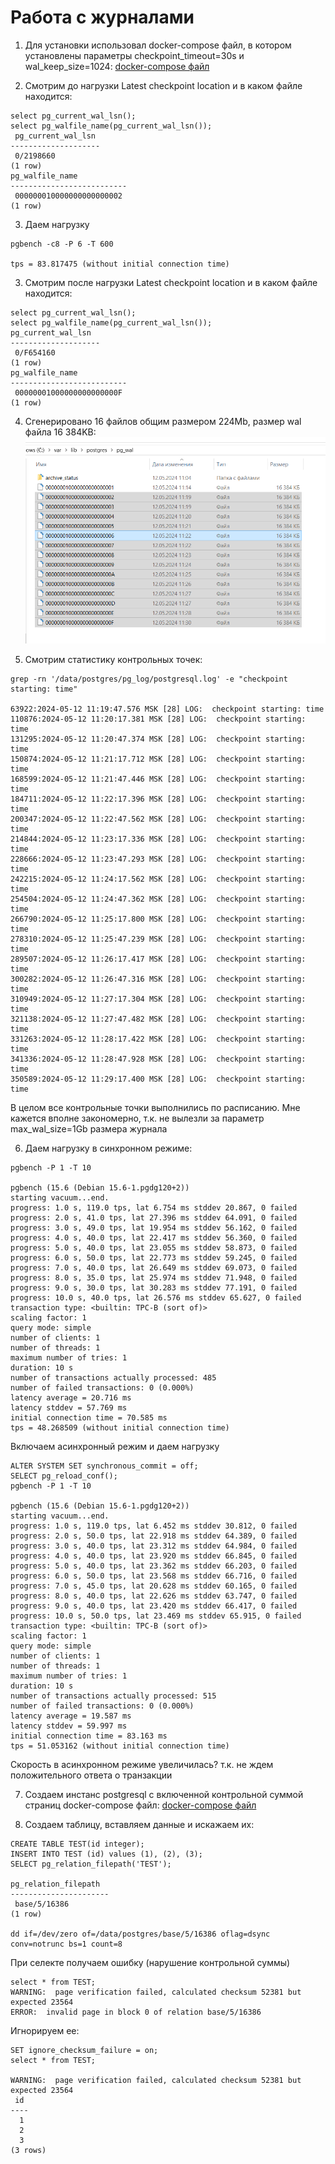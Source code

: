 # Работа с журналами

1) Для установки использовал docker-compose файл, в котором установлены параметры checkpoint_timeout=30s и wal_keep_size=1024:
   [docker-compose файл](/docker_compose_files/postgresql-otus-data_checksums-off-docker-compose.yml)

2) Смотрим до нагрузки Latest checkpoint location и в каком файле находится:
```
select pg_current_wal_lsn();
select pg_walfile_name(pg_current_wal_lsn()); 
 pg_current_wal_lsn 
--------------------
 0/2198660
(1 row)
pg_walfile_name      
--------------------------
 000000010000000000000002
(1 row)

```
3) Даем нагрузку
```
pgbench -c8 -P 6 -T 600

tps = 83.817475 (without initial connection time)
```
3) Смотрим после нагрузки Latest checkpoint location и в каком файле находится:
```
select pg_current_wal_lsn();
select pg_walfile_name(pg_current_wal_lsn());
pg_current_wal_lsn 
--------------------
 0/F654160
(1 row)
pg_walfile_name      
--------------------------
 00000001000000000000000F
(1 row)
```
4) Сгенерировано 16 файлов общим размером 224Mb, размер wal файла 16 384KB:
![wal files](/images/homework6/wal_files.png "wal files")

5) Смотрим статистику контрольных точек:
```
grep -rn '/data/postgres/pg_log/postgresql.log' -e "checkpoint starting: time"

63922:2024-05-12 11:19:47.576 MSK [28] LOG:  checkpoint starting: time
110876:2024-05-12 11:20:17.381 MSK [28] LOG:  checkpoint starting: time
131295:2024-05-12 11:20:47.374 MSK [28] LOG:  checkpoint starting: time
150874:2024-05-12 11:21:17.712 MSK [28] LOG:  checkpoint starting: time
168599:2024-05-12 11:21:47.446 MSK [28] LOG:  checkpoint starting: time
184711:2024-05-12 11:22:17.396 MSK [28] LOG:  checkpoint starting: time
200347:2024-05-12 11:22:47.562 MSK [28] LOG:  checkpoint starting: time
214844:2024-05-12 11:23:17.336 MSK [28] LOG:  checkpoint starting: time
228666:2024-05-12 11:23:47.293 MSK [28] LOG:  checkpoint starting: time
242215:2024-05-12 11:24:17.562 MSK [28] LOG:  checkpoint starting: time
254504:2024-05-12 11:24:47.362 MSK [28] LOG:  checkpoint starting: time
266790:2024-05-12 11:25:17.800 MSK [28] LOG:  checkpoint starting: time
278310:2024-05-12 11:25:47.239 MSK [28] LOG:  checkpoint starting: time
289507:2024-05-12 11:26:17.417 MSK [28] LOG:  checkpoint starting: time
300282:2024-05-12 11:26:47.316 MSK [28] LOG:  checkpoint starting: time
310949:2024-05-12 11:27:17.304 MSK [28] LOG:  checkpoint starting: time
321138:2024-05-12 11:27:47.482 MSK [28] LOG:  checkpoint starting: time
331263:2024-05-12 11:28:17.422 MSK [28] LOG:  checkpoint starting: time
341336:2024-05-12 11:28:47.928 MSK [28] LOG:  checkpoint starting: time
350589:2024-05-12 11:29:17.400 MSK [28] LOG:  checkpoint starting: time
```
В целом все контрольные точки выполнились по расписанию. Мне кажется вполне закономерно, 
т.к. не вылезли за параметр max_wal_size=1Gb размера журнала

6) Даем нагрузку в синхронном режиме:
```
pgbench -P 1 -T 10

pgbench (15.6 (Debian 15.6-1.pgdg120+2))
starting vacuum...end.
progress: 1.0 s, 119.0 tps, lat 6.754 ms stddev 20.867, 0 failed
progress: 2.0 s, 41.0 tps, lat 27.396 ms stddev 64.091, 0 failed
progress: 3.0 s, 49.0 tps, lat 19.954 ms stddev 56.162, 0 failed
progress: 4.0 s, 40.0 tps, lat 22.417 ms stddev 56.360, 0 failed
progress: 5.0 s, 40.0 tps, lat 23.055 ms stddev 58.873, 0 failed
progress: 6.0 s, 50.0 tps, lat 22.773 ms stddev 59.245, 0 failed
progress: 7.0 s, 40.0 tps, lat 26.649 ms stddev 69.073, 0 failed
progress: 8.0 s, 35.0 tps, lat 25.974 ms stddev 71.948, 0 failed
progress: 9.0 s, 30.0 tps, lat 30.283 ms stddev 77.191, 0 failed
progress: 10.0 s, 40.0 tps, lat 26.576 ms stddev 65.627, 0 failed
transaction type: <builtin: TPC-B (sort of)>
scaling factor: 1
query mode: simple
number of clients: 1
number of threads: 1
maximum number of tries: 1
duration: 10 s
number of transactions actually processed: 485
number of failed transactions: 0 (0.000%)
latency average = 20.716 ms
latency stddev = 57.769 ms
initial connection time = 70.585 ms
tps = 48.268509 (without initial connection time)
```

Включаем асинхронный режим и даем нагрузку
```
ALTER SYSTEM SET synchronous_commit = off;
SELECT pg_reload_conf();
pgbench -P 1 -T 10

pgbench (15.6 (Debian 15.6-1.pgdg120+2))
starting vacuum...end.
progress: 1.0 s, 119.0 tps, lat 6.452 ms stddev 30.812, 0 failed
progress: 2.0 s, 50.0 tps, lat 22.918 ms stddev 64.389, 0 failed
progress: 3.0 s, 40.0 tps, lat 23.312 ms stddev 64.984, 0 failed
progress: 4.0 s, 40.0 tps, lat 23.920 ms stddev 66.845, 0 failed
progress: 5.0 s, 40.0 tps, lat 23.362 ms stddev 66.203, 0 failed
progress: 6.0 s, 50.0 tps, lat 23.568 ms stddev 66.716, 0 failed
progress: 7.0 s, 45.0 tps, lat 20.628 ms stddev 60.165, 0 failed
progress: 8.0 s, 40.0 tps, lat 22.626 ms stddev 63.747, 0 failed
progress: 9.0 s, 40.0 tps, lat 23.420 ms stddev 66.417, 0 failed
progress: 10.0 s, 50.0 tps, lat 23.469 ms stddev 65.915, 0 failed
transaction type: <builtin: TPC-B (sort of)>
scaling factor: 1
query mode: simple
number of clients: 1
number of threads: 1
maximum number of tries: 1
duration: 10 s
number of transactions actually processed: 515
number of failed transactions: 0 (0.000%)
latency average = 19.587 ms
latency stddev = 59.997 ms
initial connection time = 83.163 ms
tps = 51.053162 (without initial connection time)
```

Скорость в асинхронном режиме увеличилась? т.к. не ждем положительного ответа о транзакции

7) Создаем инстанс postgresql с включенной контрольной суммой страниц docker-compose файл:
   [docker-compose файл](/docker_compose_files/postgresql-otus-data_checksums-on-docker-compose.yml)

8) Создаем таблицу, вставляем данные и искажаем их:
```
CREATE TABLE TEST(id integer);
INSERT INTO TEST (id) values (1), (2), (3);
SELECT pg_relation_filepath('TEST');

pg_relation_filepath 
----------------------
 base/5/16386
(1 row)

dd if=/dev/zero of=/data/postgres/base/5/16386 oflag=dsync conv=notrunc bs=1 count=8
```
При селекте получаем ошибку (нарушение контрольной суммы)
```
select * from TEST;
WARNING:  page verification failed, calculated checksum 52381 but expected 23564
ERROR:  invalid page in block 0 of relation base/5/16386
```

Игнорируем ее:
```
SET ignore_checksum_failure = on;
select * from TEST;

WARNING:  page verification failed, calculated checksum 52381 but expected 23564
 id 
----
  1
  2
  3
(3 rows)
```
